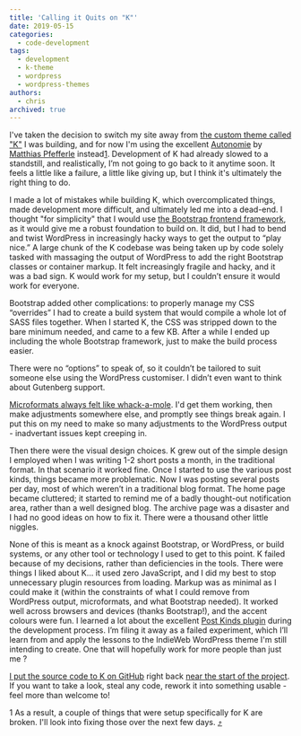 ```yaml
---
title: 'Calling it Quits on "K"'
date: 2019-05-15
categories:
  - code-development
tags:
  - development
  - k-theme
  - wordpress
  - wordpress-themes
authors:
  - chris
archived: true
---
```


I've taken the decision to switch my site away from [the custom theme called "K"](/blog/open-sourcing-my-indieweb-wordpress-theme/) I was building, and for now I'm using the excellent [Autonomie](https://github.com/pfefferle/Autonomie) by [Matthias Pfefferle](https://notiz.blog/) instead[1](#footnote "go to footnote"). Development of K had already slowed to a standstill, and realistically, I’m not going to go back to it anytime soon. It feels a little like a failure, a little like giving up, but I think it's ultimately the right thing to do.

I made a lot of mistakes while building K, which overcomplicated things, made development more difficult, and ultimately led me into a dead-end. I thought "for simplicity" that I would use [the Bootstrap frontend framework](https://getbootstrap.com/), as it would give me a robust foundation to build on. It did, but I had to bend and twist WordPress in increasingly hacky ways to get the output to “play nice.” A large chunk of the K codebase was being taken up by code solely tasked with massaging the output of WordPress to add the right Bootstrap classes or container markup. It felt increasingly fragile and hacky, and it was a bad sign. K would work for my setup, but I couldn’t ensure it would work for everyone.

Bootstrap added other complications: to properly manage my CSS “overrides” I had to create a build system that would compile a whole lot of SASS files together. When I started K, the CSS was stripped down to the bare minimum needed, and came to a few KB. After a while I ended up including the whole Bootstrap framework, just to make the build process easier.

There were no “options” to speak of, so it couldn’t be tailored to suit someone else using the WordPress customiser. I didn’t even want to think about Gutenberg support.

[Microformats always felt like whack-a-mole](/blog/k-theme-mf2-markup-update/). I'd get them working, then make adjustments somewhere else, and promptly see things break again. I put this on my need to make so many adjustments to the WordPress output - inadvertant issues kept creeping in.

Then there were the visual design choices. K grew out of the simple design I employed when I was writing 1-2 short posts a month, in the traditional format. In that scenario it worked fine. Once I started to use the various post kinds, things became more problematic. Now I was posting several posts per day, most of which weren’t in a traditional blog format. The home page became cluttered; it started to remind me of a badly thought-out notification area, rather than a well designed blog. The archive page was a disaster and I had no good ideas on how to fix it. There were a thousand other little niggles.

None of this is meant as a knock against Bootstrap, or WordPress, or build systems, or any other tool or technology I used to get to this point. K failed because of my decisions, rather than deficiencies in the tools. There were things I liked about K… it used zero JavaScript, and I did my best to stop unnecessary plugin resources from loading. Markup was as minimal as I could make it (within the constraints of what I could remove from WordPress output, microformats, and what Bootstrap needed). It worked well across browsers and devices (thanks Bootstrap!), and the accent colours were fun. I learned a lot about the excellent [Post Kinds plugin](https://wordpress.org/plugins/indieweb-post-kinds/) during the development process. I’m filing it away as a failed experiment, which I’ll learn from and apply the lessons to the IndieWeb WordPress theme I'm still intending to create. One that will hopefully work for more people than just me ?

[I put the source code to K on GitHub](https://github.com/MrKapowski/k-theme) right back [near the start of the project](/blog/k-theme-status-update-2019-01-09/). If you want to take a look, steal any code, rework it into something usable - feel more than welcome to!

1 As a result, a couple of things that were setup specifically for K are broken. I'll look into fixing those over the next few days. [⤴️](#footnote-link "return to top")
